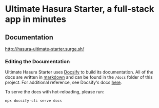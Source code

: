 # Ultimate Hasura Starter, a full-stack app in minutes

## Documentation

http://hasura-ultimate-starter.surge.sh/

### Editing the Documentation

Ultimate Hasura Starter uses [Docsify](https://docsify.js.org/#/) to build its documentation. All of the docs are written in [markdown](https://github.com/adam-p/markdown-here/wiki/Markdown-Cheatsheet) and can be found in the `/docs` folder of this project. For additional reference, see Docsify's docs [here](https://docsify.js.org/#/?id=what-it-is).

To serve the docs with hot-reloading, please run:

```
npx docsify-cli serve docs
```